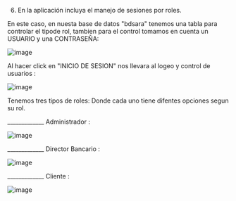 6. En la aplicación incluya el manejo de sesiones por roles.

En este caso, en nuesta base de datos "bdsara" tenemos una tabla para controlar el tipode rol, tambien para el control
tomamos en cuenta un USUARIO y una CONTRASEÑA:

![image](https://github.com/SaraVargasB/Programacion-Multimedial-INF324/assets/167654454/6ac0fd6a-dbe2-46df-95f4-a3805bea4940)

Al hacer click en "INICIO DE SESION" nos llevara al logeo y control de usuarios : 

![image](https://github.com/SaraVargasB/Programacion-Multimedial-INF324/assets/167654454/1415f28d-58f1-4bbd-8ec0-790a11463872)

Tenemos tres tipos de roles: Donde cada uno tiene difentes opciones segun su rol.

_____________ Administrador :

![image](https://github.com/SaraVargasB/Programacion-Multimedial-INF324/assets/167654454/5c1abb75-0c0e-4599-9ee8-ea43751091d5)

_____________ Director Bancario :

![image](https://github.com/SaraVargasB/Programacion-Multimedial-INF324/assets/167654454/7332227a-b835-4305-a6a6-bfdcd82e25b6)

_____________ Cliente :

![image](https://github.com/SaraVargasB/Programacion-Multimedial-INF324/assets/167654454/6ff23d48-8360-47ce-819d-1828e06c8172)
